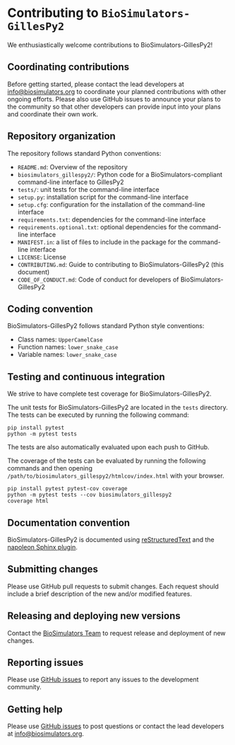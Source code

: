 # Contributing to `BioSimulators-GillesPy2`

We enthusiastically welcome contributions to BioSimulators-GillesPy2!

## Coordinating contributions

Before getting started, please contact the lead developers at [info@biosimulators.org](mailto:info@biosimulators.org) to coordinate your planned contributions with other ongoing efforts. Please also use GitHub issues to announce your plans to the community so that other developers can provide input into your plans and coordinate their own work.

## Repository organization

The repository follows standard Python conventions:

* `README.md`: Overview of the repository
* `biosimulators_gillespy2/`: Python code for a BioSimulators-compliant command-line interface to GillesPy2
* `tests/`: unit tests for the command-line interface
* `setup.py`: installation script for the command-line interface
* `setup.cfg`: configuration for the installation of the command-line interface
* `requirements.txt`: dependencies for the command-line interface
* `requirements.optional.txt`: optional dependencies for the command-line interface
* `MANIFEST.in`: a list of files to include in the package for the command-line interface
* `LICENSE`: License
* `CONTRIBUTING.md`: Guide to contributing to BioSimulators-GillesPy2 (this document)
* `CODE_OF_CONDUCT.md`: Code of conduct for developers of BioSimulators-GillesPy2

## Coding convention

BioSimulators-GillesPy2 follows standard Python style conventions:

* Class names: `UpperCamelCase`
* Function names: `lower_snake_case`
* Variable names: `lower_snake_case`

## Testing and continuous integration

We strive to have complete test coverage for BioSimulators-GillesPy2.

The unit tests for BioSimulators-GillesPy2 are located in the `tests`  directory. The tests can be executed by running the following command:
```
pip install pytest
python -m pytest tests
```

The tests are also automatically evaluated upon each push to GitHub.

The coverage of the tests can be evaluated by running the following commands and then opening `/path/to/biosimulators_gillespy2/htmlcov/index.html` with your browser.
```
pip install pytest pytest-cov coverage
python -m pytest tests --cov biosimulators_gillespy2
coverage html
```

## Documentation convention

BioSimulators-GillesPy2 is documented using [reStructuredText](https://www.sphinx-doc.org/en/master/usage/restructuredtext/index.html) and the [napoleon Sphinx plugin](https://www.sphinx-doc.org/en/master/usage/extensions/napoleon.html).

## Submitting changes   

Please use GitHub pull requests to submit changes. Each request should include a brief description of the new and/or modified features.

## Releasing and deploying new versions

Contact the [BioSimulators Team](mailto:info@biosimulators.org) to request release and deployment of new changes. 

## Reporting issues

Please use [GitHub issues](https://github.com/biosimulators/Biosimulators_GillesPy2/issues) to report any issues to the development community.
    
## Getting help

Please use [GitHub issues](https://github.com/biosimulators/Biosimulators_GillesPy2/issues) to post questions or contact the lead developers at [info@biosimulators.org](mailto:info@biosimulators.org).
